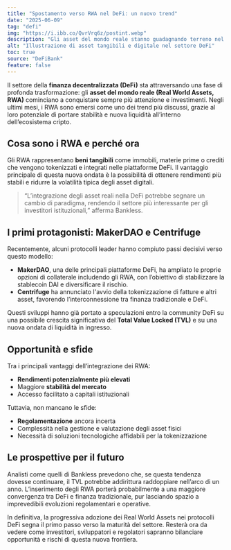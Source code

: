 ```yaml
---
title: "Spostamento verso RWA nel DeFi: un nuovo trend"
date: "2025-06-09"
tag: "defi"
img: "https://i.ibb.co/QvrVrq6z/postint.webp"
description: "Gli asset del mondo reale stanno guadagnando terreno nel panorama DeFi globale."
alt: "Illustrazione di asset tangibili e digitale nel settore DeFi"
toc: true
source: "DeFiBank"
feature: false
---
```


Il settore della **finanza decentralizzata (DeFi)** sta attraversando una fase di profonda trasformazione: gli **asset del mondo reale (Real World Assets, RWA)** cominciano a conquistare sempre più attenzione e investimenti. Negli ultimi mesi, i RWA sono emersi come uno dei trend più discussi, grazie al loro potenziale di portare stabilità e nuova liquidità all’interno dell’ecosistema cripto.

## Cosa sono i RWA e perché ora

Gli RWA rappresentano **beni tangibili** come immobili, materie prime o crediti che vengono tokenizzati e integrati nelle piattaforme DeFi. Il vantaggio principale di questa nuova ondata è la possibilità di ottenere rendimenti più stabili e ridurre la volatilità tipica degli asset digitali.

> “L’integrazione degli asset reali nella DeFi potrebbe segnare un cambio di paradigma, rendendo il settore più interessante per gli investitori istituzionali,” afferma Bankless.

## I primi protagonisti: MakerDAO e Centrifuge

Recentemente, alcuni protocolli leader hanno compiuto passi decisivi verso questo modello:
- **MakerDAO**, una delle principali piattaforme DeFi, ha ampliato le proprie opzioni di collaterale includendo gli RWA, con l’obiettivo di stabilizzare la stablecoin DAI e diversificare il rischio.
- **Centrifuge** ha annunciato l'avvio della tokenizzazione di fatture e altri asset, favorendo l’interconnessione tra finanza tradizionale e DeFi.

Questi sviluppi hanno già portato a speculazioni entro la community DeFi su una possibile crescita significativa del **Total Value Locked (TVL)** e su una nuova ondata di liquidità in ingresso.

## Opportunità e sfide

Tra i principali vantaggi dell’integrazione dei RWA:
- **Rendimenti potenzialmente più elevati**
- Maggiore **stabilità del mercato**
- Accesso facilitato a capitali istituzionali

Tuttavia, non mancano le sfide:
- **Regolamentazione** ancora incerta
- Complessità nella gestione e valutazione degli asset fisici
- Necessità di soluzioni tecnologiche affidabili per la tokenizzazione

## Le prospettive per il futuro

Analisti come quelli di Bankless prevedono che, se questa tendenza dovesse continuare, il TVL potrebbe addirittura raddoppiare nell’arco di un anno. L’inserimento degli RWA porterà probabilmente a una maggiore convergenza tra DeFi e finanza tradizionale, pur lasciando spazio a imprevedibili evoluzioni regolamentari e operative.

In definitiva, la progressiva adozione dei Real World Assets nei protocolli DeFi segna il primo passo verso la maturità del settore. Resterà ora da vedere come investitori, sviluppatori e regolatori sapranno bilanciare opportunità e rischi di questa nuova frontiera.